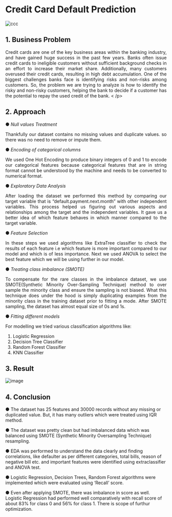 # Credit Card Default Prediction

![ccc](https://user-images.githubusercontent.com/101988419/175786661-5cf93791-d1bb-4c24-8c5d-6b3ff4286848.gif) 


## 1. **Business Problem**

<p align ="justify"> Credit cards are one of the key business areas within the banking industry, and have gained huge success in the past few years. Banks often issue credit cards to ineligible customers without sufficient background checks in an effort to increase their market share. Additionally, many customers overused their credit cards, resulting in high debt accumulation. One of the biggest challenges banks face is identifying risks and non-risks among customers. So, the problem we are trying to analyze is how to identify the risky and non-risky customers, helping the bank to decide if a customer has the potential to repay the used credit of the bank. < /p>

## 2. **Approach**

●	*Null values Treatment*
     
<p align ="justify"> Thankfully our dataset contains no missing values and duplicate values. so there was no need to remove or impute them. </p>
     
●	*Encoding of categorical columns*
     
<p align ="justify"> We used One Hot Encoding to produce binary integers of 0 and 1 to encode our categorical features because categorical features that are in string format cannot be understood by the machine and needs to be converted to numerical format.</p>

●	*Exploratory Data Analysis*
     
  <p align ="justify"> After loading the dataset we performed this method by comparing our target variable that is “default.payment.next.month” with other independent variables. This process helped us figuring out various aspects and relationships among the target and the independent variables. It gave us a better idea of which feature behaves in which manner compared to the target variable. </p>

●	*Feature Selection*
     
<p align ="justify">In these steps we used algorithms like ExtraTree classifier to check the results of each feature i.e which feature is more important compared to our model and which is of less importance. Next we used ANOVA to select the best feature which we will be using further in our model.</p>

●	*Treating class imbalance (SMOTE)*
     
<p align ="justify"> To compensate for the rare classes in the imbalance dataset, we use SMOTE(Synthetic Minority Over-Sampling Technique) method to over sample the minority class and ensure the sampling is not biased. What this technique does under the hood is simply duplicating examples from the minority class in the training dataset prior to fitting a mode. After SMOTE sampling, the dataset has almost equal size of 0s and 1s.</p>

●	*Fitting different models*
     
For modelling we tried various classification algorithms like:
1.	Logistic Regression
2.	Decision Tree Classifier
3.	Random Forest Classifier
4.	KNN Classifier

## 3. **Result**
     
 ![image](https://user-images.githubusercontent.com/101988419/175787191-07adbbdb-e003-4826-8cfe-1803543d6b02.png)

## 4. **Conclusion**

●	The dataset has 25 features and 30000 records without any missing or duplicated value. But, it has many outliers which were treated using IQR method.

●	The dataset was pretty clean but had imbalanced data which was balanced using SMOTE (Synthetic Minority Oversampling Technique) resampling.

●	EDA was performed to understand the data clearly and finding correlations, like defaulter as per different categories, total bills, reason of negative bill etc. and important features were identified using extraclassifier and ANOVA test.

●	Logistic Regression, Decision Trees, Random Forest algorithms were implemented which were evaluated using ‘Recall’ score.

●	Even after applying SMOTE, there was imbalance in score as well. Logistic Regression had performed well comparatively with recall score of about 83% for class 0 and 56% for class 1. There is scope of furthur optimization.


